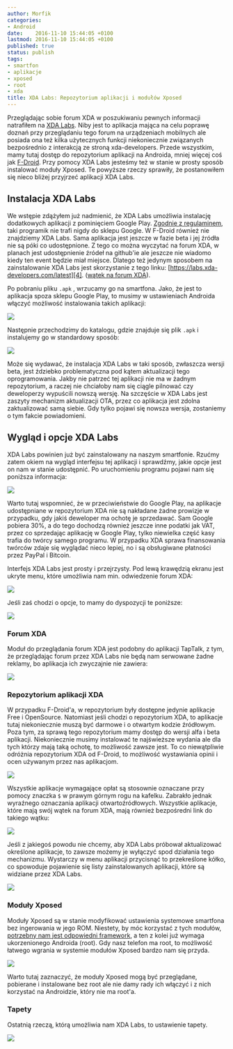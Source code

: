 ```yaml
---
author: Morfik
categories:
- Android
date:    2016-11-10 15:44:05 +0100
lastmod: 2016-11-10 15:44:05 +0100
published: true
status: publish
tags:
- smartfon
- aplikacje
- xposed
- root
- xda
title: XDA Labs: Repozytorium aplikacji i modułów Xposed
---
```


Przeglądając sobie forum XDA w poszukiwaniu pewnych informacji natrafiłem na [XDA Labs][1]. Niby
jest to aplikacja mająca na celu poprawę doznań przy przeglądaniu tego forum na urządzeniach
mobilnych ale posiada ona też kilka użytecznych funkcji niekoniecznie związanych bezpośrednio z
interakcją ze stroną xda-developers. Przede wszystkim, mamy tutaj dostęp do repozytorium aplikacji
na Androida, mniej więcej coś jak [F-Droid][2]. Przy pomocy XDA Labs jesteśmy też w stanie w prosty
sposób instalować moduły Xposed. Te powyższe rzeczy sprawiły, że postanowiłem się nieco bliżej
przyjrzeć aplikacji XDA Labs.

<!--more-->
## Instalacja XDA Labs

We wstępie zdążyłem już nadmienić, że XDA Labs umożliwia instalację dodatkowych aplikacji z
pominięciem Google Play. [Zgodnie z regulaminem][3], taki programik nie trafi nigdy do sklepu
Google. W F-Droid również nie znajdziemy XDA Labs. Sama aplikacja jest jeszcze w fazie beta i jej
źródła nie są póki co udostępnione. Z tego co można wyczytać na forum XDA, w planach jest
udostępnienie źródeł na github'ie ale jeszcze nie wiadomo kiedy ten event będzie miał miejsce.
Dlatego też jedynym sposobem na zainstalowanie XDA Labs jest skorzystanie z tego linku:
[https://labs.xda-developers.com/latest][4]. ([wątek na forum XDA][5]).

Po pobraniu pliku `.apk` , wrzucamy go na smartfona. Jako, że jest to aplikacja spoza sklepu Google
Play, to musimy w ustawieniach Androida włączyć możliwość instalowania takich aplikacji:

![](/img/2016/11/001.xda-labs-android-nieznane-xrodla-.png#big)

Następnie przechodzimy do katalogu, gdzie znajduje się plik `.apk` i instalujemy go w standardowy
sposób:

![](/img/2016/11/002.xda-labs-aplikacja-instalacja.png#huge)

Może się wydawać, że instalacja XDA Labs w taki sposób, zwłaszcza wersji beta, jest ździebko
problematyczna pod kątem aktualizacji tego oprogramowania. Jakby nie patrzeć tej aplikacji nie ma w
żadnym repozytorium, a raczej nie chciałoby nam się ciągle pilnować czy deweloperzy wypuścili
nowszą wersję. Na szczęście w XDA Labs jest zaszyty mechanizm aktualizacji OTA, przez co aplikacja
jest zdolna zaktualizować samą siebie. Gdy tylko pojawi się nowsza wersja, zostaniemy o tym fakcie
powiadomieni.

## Wygląd i opcje XDA Labs

XDA Labs powinien już być zainstalowany na naszym smartfonie. Rzućmy zatem okiem na wygląd
interfejsu tej aplikacji i sprawdźmy, jakie opcje jest on nam w stanie udostępnić. Po uruchomieniu
programu pojawi nam się poniższa informacja:

![](/img/2016/11/003.xda-labs-aplikacja-platnosci.png#medium)

Warto tutaj wspomnieć, że w przeciwieństwie do Google Play, na aplikacje udostępniane w repozytorium
XDA nie są nakładane żadne prowizje w przypadku, gdy jakiś deweloper ma ochotę je sprzedawać. Sam
Google pobiera 30%, a do tego dochodzą również jeszcze inne podatki jak VAT, przez co sprzedając
aplikację w Google Play, tylko niewielka część kasy trafia do twórcy samego programu. W przypadku
XDA sprawa finansowania twórców zdaje się wyglądać nieco lepiej, no i są obsługiwane płatności przez
PayPal i Bitcoin.

Interfejs XDA Labs jest prosty i przejrzysty. Pod lewą krawędzią ekranu jest ukryte menu, które
umożliwia nam min. odwiedzenie forum XDA:

![](/img/2016/11/004.xda-labs-aplikacja-interfejs.png#big)

Jeśli zaś chodzi o opcje, to mamy do dyspozycji te poniższe:

![](/img/2016/11/005.xda-labs-aplikacja-opcje.png#huge)

### Forum XDA

Moduł do przeglądania forum XDA jest podobny do aplikacji TapTalk, z tym, że przeglądając forum
przez XDA Labs nie będą nam serwowane żadne reklamy, bo aplikacja ich zwyczajnie nie zawiera:

![](/img/2016/11/006.xda-labs-aplikacja-forum.png#huge)

### Repozytorium aplikacji XDA

W przypadku F-Droid'a, w repozytorium były dostępne jedynie aplikacje Free i OpenSource. Natomiast
jeśli chodzi o repozytorium XDA, to aplikacje tutaj niekoniecznie muszą być darmowe i o otwartym
kodzie źródłowym. Poza tym, za sprawą tego repozytorium mamy dostęp do wersji alfa i beta aplikacji.
Niekoniecznie musimy instalować te najświeższe wydania ale dla tych którzy mają taką ochotę, to
możliwość zawsze jest. To co niewątpliwie odróżnia repozytorium XDA od F-Droid, to możliwość
wystawiania opinii i ocen używanym przez nas aplikacjom.

![](/img/2016/11/007.xda-labs-aplikacja-repozytorium.png#huge)

Wszystkie aplikacje wymagające opłat są stosownie oznaczane przy pomocy znaczka `$` w prawym górnym
rogu na kafelku. Zabrakło jednak wyraźnego oznaczania aplikacji otwartoźródłowych. Wszystkie
aplikacje, które mają swój wątek na forum XDA, mają również bezpośredni link do takiego wątku:

![](/img/2016/11/008.xda-labs-aplikacja-repozytorium-forum-link.png#medium)

Jeśli z jakiegoś powodu nie chcemy, aby XDA Labs próbował aktualizować określone aplikacje, to
zawsze możemy je wyłączyć spod działania tego mechanizmu. Wystarczy w menu aplikacji przycisnąć to
przekreślone kółko, co spowoduje pojawienie się listy zainstalowanych aplikacji, które są widziane
przez XDA Labs.

![](/img/2016/11/009.xda-labs-aplikacja-aktualizacje.png#medium)

### Moduły Xposed

Moduły Xposed są w stanie modyfikować ustawienia systemowe smartfona bez ingerowania w jego ROM.
Niestety, by móc korzystać z tych modułów, [potrzebny nam jest odpowiedni framework][6], a ten z
kolei już wymaga ukorzenionego Androida (root). Gdy nasz telefon ma root, to możliwość łatwego
wgrania w systemie modułów Xposed bardzo nam się przyda.

![](/img/2016/11/010.xda-labs-aplikacja-repozytorium-xposed.png#big)

Warto tutaj zaznaczyć, że moduły Xposed mogą być przeglądane, pobierane i instalowane bez root ale
nie damy rady ich włączyć i z nich korzystać na Androidzie, który nie ma root'a.

### Tapety

Ostatnią rzeczą, którą umożliwia nam XDA Labs, to ustawienie tapety.

![](/img/2016/11/011.xda-labs-aplikacja-tapety.png#medium)


[1]: https://forum.xda-developers.com/android/apps-games/labs-t3241866
[2]: /post/android-repozytorium-aplikacji-opensource-f-droid/
[3]: https://play.google.com/about/developer-distribution-agreement.html
[4]: https://labs.xda-developers.com/latest/
[5]: https://www.xda-developers.com/xda-labs/
[6]: http://repo.xposed.info/module/de.robv.android.xposed.installer
